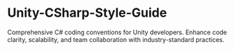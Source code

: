 # Unity-CSharp-Style-Guide
Comprehensive C# coding conventions for Unity developers. Enhance code clarity, scalability, and team collaboration with industry-standard practices.

